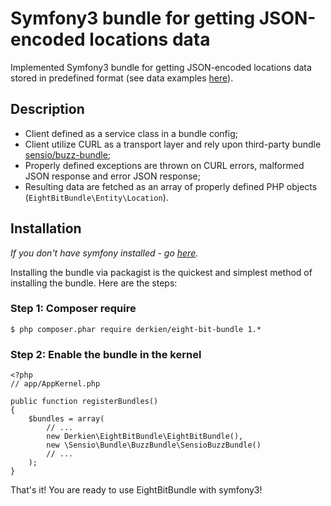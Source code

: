 # Symfony3 bundle for getting JSON-encoded locations data
Implemented Symfony3 bundle for getting JSON-encoded locations data stored in predefined format (see data examples [here](https://github.com/Derkien/eight-bit/tree/master/EightBitBundle/Resources/data)).

## Description
* Client defined as a service class in a bundle config;
* Client utilize CURL as a transport layer and rely upon third-party bundle [sensio/buzz-bundle](https://github.com/sensiolabs/SensioBuzzBundle);  
* Properly defined exceptions are thrown on CURL errors, malformed JSON response and error JSON response;
* Resulting data are fetched as an array of properly defined PHP objects (`EightBitBundle\Entity\Location`).

## Installation
_If you don't have symfony installed - go [here](http://symfony.com/doc/current/setup.html)._

Installing the bundle via packagist is the quickest and simplest method of installing the bundle. Here are the steps:

### Step 1: Composer require

    $ php composer.phar require derkien/eight-bit-bundle 1.*

### Step 2: Enable the bundle in the kernel

    <?php
    // app/AppKernel.php

    public function registerBundles()
    {
        $bundles = array(
            // ...
            new Derkien\EightBitBundle\EightBitBundle(),
            new \Sensio\Bundle\BuzzBundle\SensioBuzzBundle()
            // ...
        );
    }

That's it! You are ready to use EightBitBundle with symfony3!
